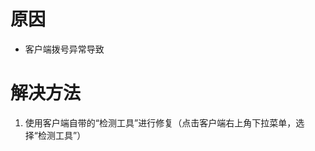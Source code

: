 <!-- TITLE: 故障 140001 无效的请求 -->
<!-- SUBTITLE: 本错误属于天翼校园客户端错误-->

# 原因

- 客户端拨号异常导致

# 解决方法

1. 使用客户端自带的“检测工具”进行修复（点击客户端右上角下拉菜单，选择“检测工具”）